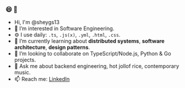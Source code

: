 ### 😄 👋

- Hi, I'm @sheygs13
- 🔭 I’m interested in Software Engineering.
- ⚙️ I use daily: `.ts`, `.js(x)`, `.yml`, `.html`, `.css`.
- 🌱 I’m currently learning about **distributed systems**, **software architecture**,  **design patterns**.
- 👯 I’m looking to collaborate on TypeScript/Node.js, Python & Go projects.
- 💬 Ask me about backend engineering, hot jollof rice, contemporary music.
- 📫 Reach me: [LinkedIn](https://www.linkedin.com/in/olusegun-ekoh-872932178/)

<!--
**sheygs13/sheygs13** is a ✨ _special_ ✨ repository because its `README.md` (this file) appears on your GitHub profile.
-->
